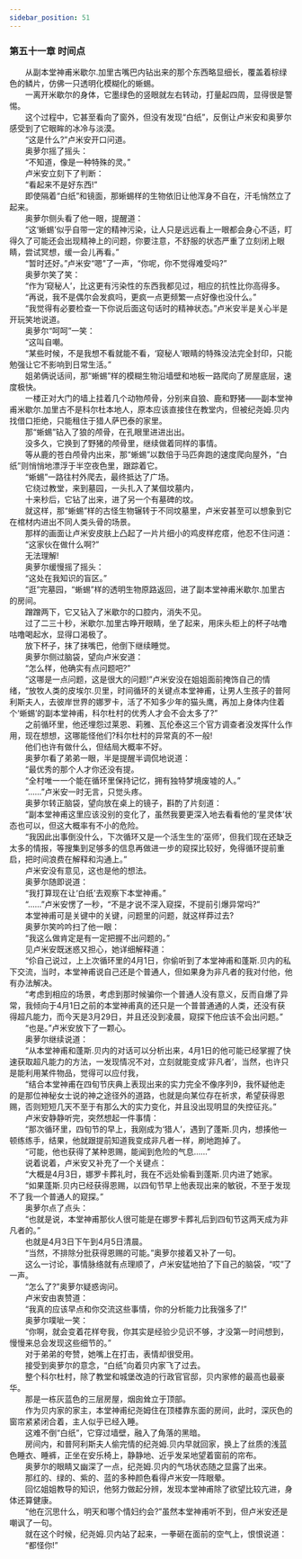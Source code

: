 ```yaml
---
sidebar_position: 51
---
```

### 第五十一章 时间点  


　　从副本堂神甫米歇尔.加里古嘴巴内钻出来的那个东西略显细长，覆盖着棕绿色的鳞片，仿佛一只透明化模糊化的蜥蜴。  
　　一离开米歇尔的身体，它墨绿色的竖眼就左右转动，打量起四周，显得很是警惕。  
　　这个过程中，它甚至看向了窗外，但没有发现“白纸”，反倒让卢米安和奥萝尔感受到了它眼眸的冰冷与淡漠。  
　　“这是什么?”卢米安开口问道。  
　　奥萝尔摇了摇头：  
　　“不知道，像是一种特殊的灵。”  
　　卢米安立刻下了判断：  
　　“看起来不是好东西!”  
　　即使隔着“白纸”和镜面，那蜥蜴样的生物依旧让他浑身不自在，汗毛悄然立了起来。  
　　奥萝尔侧头看了他一眼，提醒道：  
　　“这‘蜥蜴’似乎自带一定的精神污染，让人只是远远看上一眼都会身心不适，盯得久了可能还会出现精神上的问题，你要注意，不舒服的状态严重了立刻闭上眼睛，尝试冥想，缓一会儿再看。”  
　　“暂时还好。”卢米安“嗯”了一声，“你呢，你不觉得难受吗?”  
　　奥萝尔笑了笑：  
　　“作为‘窥秘人’，比这更有污染性的东西我都见过，相应的抗性比你高得多。  
　　“再说，我不是偶尔会发疯吗，更疯一点更频繁一点好像也没什么。”  
　　“我觉得有必要检查一下你说后面这句话时的精神状态。”卢米安半是关心半是开玩笑地说道。  
　　奥萝尔“呵呵”一笑：  
　　“这叫自嘲。  
　　“某些时候，不是我想不看就能不看，‘窥秘人’眼睛的特殊没法完全封印，只能勉强让它不影响到日常生活。”  
　　姐弟俩说话间，那“蜥蜴”样的模糊生物沿墙壁和地板一路爬向了房屋底层，速度极快。  
　　一楼正对大门的墙上挂着几个动物颅骨，分别来自狼、鹿和野猪——副本堂神甫米歇尔.加里古不是科尔杜本地人，原本应该直接住在教堂内，但被纪尧姆.贝内找借口拒绝，只能租住于猎人萨巴泰的家里。  
　　那“蜥蜴”钻入了狼的颅骨，在孔眼里进进出出。  
　　没多久，它换到了野猪的颅骨里，继续做着同样的事情。  
　　等从鹿的苍白颅骨内出来，那“蜥蜴”以数倍于马匹奔跑的速度爬向屋外，“白纸”则悄悄地漂浮于半空夜色里，跟踪着它。  
　　“蜥蜴”一路往村外爬去，最终抵达了广场。  
　　它绕过教堂，来到墓园，一头扎入了某個坟墓内，  
　　十来秒后，它钻了出来，进了另一个有墓碑的坟。  
　　就这样，那“蜥蜴”样的古怪生物辗转于不同坟墓里，卢米安甚至可以想象到它在棺材内进出不同人类头骨的场景。  
　　那样的画面让卢米安皮肤上凸起了一片片细小的鸡皮样疙瘩，他忍不住问道：  
　　“这家伙在做什么啊?”  
　　无法理解!  
　　奥萝尔缓慢摇了摇头：  
　　“这处在我知识的盲区。”  
　　“逛”完墓园，“蜥蜴”样的透明生物原路返回，进了副本堂神甫米歇尔.加里古的房间。  
　　蹭蹭两下，它又钻入了米歇尔的口腔内，消失不见。  
　　过了二三十秒，米歇尔.加里古睁开眼睛，坐了起来，用床头柜上的杯子咕噜咕噜喝起水，显得口渴极了。  
　　放下杯子，抹了抹嘴巴，他倒下继续睡觉。  
　　奥萝尔侧过脑袋，望向卢米安道：  
　　“怎么样，他确实有点问题吧?”  
　　“这哪是一点问题，这是很大的问题!”卢米安没在姐姐面前掩饰自己的情绪，“放牧人类的皮埃尔.贝里，时间循环的关键点本堂神甫，让男人生孩子的普阿利斯夫人，去彼岸世界的娜罗卡，活了不知多少年的猫头鹰，再加上身体内住着个‘蜥蜴’的副本堂神甫，科尔杜村的优秀人才会不会太多了?”  
　　之前循环里，他还埋怨过莱恩、莉雅、瓦伦泰这三个官方调查者没发挥什么作用，现在想想，这哪能怪他们?科尔杜村的异常真的不一般!  
　　他们也许有做什么，但结局大概率不好。  
　　奥萝尔看了弟弟一眼，半是提醒半调侃地说道：  
　　“最优秀的那个人才你还没有提。  
　　“全村唯一一个能在循环里保持记忆，拥有独特梦境废墟的人。”  
　　“……”卢米安一时无言，只觉头疼。  
　　奥萝尔转正脑袋，望向放在桌上的镜子，斟酌了片刻道：  
　　“副本堂神甫这里应该没别的变化了，虽然我要更深入地去看看他的‘星灵体’状态也可以，但这大概率有不小的危险。  
　　“我因此出事倒没什么，下次循环又是一个活生生的‘巫师’，但我们现在还缺乏太多的情报，等搜集到足够多的信息再做进一步的窥探比较好，免得循环提前重启，把时间浪费在解释和沟通上。”  
　　卢米安没有意见，这也是他的想法。  
　　奥萝尔随即说道：  
　　“我打算现在让‘白纸’去观察下本堂神甫。”  
　　“……”卢米安愣了一秒，“不是才说不深入窥探，不提前引爆异常吗?”  
　　本堂神甫可是关键中的关键，问题里的问题，就这样莽过去?  
　　奥萝尔笑吟吟扫了他一眼：  
　　“我这么做肯定是有一定把握不出问题的。”  
　　见卢米安既迷惑又担心，她详细解释道：  
　　“伱自己说过，上上次循环里的4月1日，你偷听到了本堂神甫和蓬斯.贝内的私下交流，当时，本堂神甫说自己还是个普通人，但如果身为非凡者的我对付他，他有办法解决。  
　　“考虑到相应的场景，考虑到那时候骗你一个普通人没有意义，反而自爆了异常，我倾向于4月1日之前的本堂神甫真的还只是一个普普通通的人类，还没有获得超凡能力，而今天是3月29日，并且还没到凌晨，窥探下他应该不会出问题。”  
　　“也是。”卢米安放下了一颗心。  
　　奥萝尔继续说道：  
　　“从本堂神甫和蓬斯.贝内的对话可以分析出来，4月1日的他可能已经掌握了快速获取超凡能力的方法，一发现情况不对，立刻就能变成‘非凡者’，当然，也许只是能利用某件物品，觉得可以应付我，  
　　“结合本堂神甫在四旬节庆典上表现出来的实力完全不像序列9，我怀疑他走的是那位神秘女士说的神之途径外的道路，也就是向某位存在祈求，希望获得恩赐，否则短短几天不至于有那么大的实力变化，并且没出现明显的失控征兆。”  
　　卢米安静静听完，突然想起一件事情：  
　　“那次循环里，四旬节的早上，我刚成为‘猎人’，遇到了蓬斯.贝内，想揍他一顿练练手，结果，他就跟提前知道我变成非凡者一样，刷地跑掉了。  
　　“可能，他也获得了某种恩赐，能闻到危险的气息……”  
　　说着说着，卢米安又补充了一个关键点：  
　　“大概是4月3日，娜罗卡葬礼时，我在不远处偷看到蓬斯.贝内进了她家。  
　　“如果蓬斯.贝内已经获得恩赐，以四旬节早上他表现出来的敏锐，不至于发现不了我一个普通人的窥探。”  
　　奥萝尔点了点头：  
　　“也就是说，本堂神甫那伙人很可能是在娜罗卡葬礼后到四旬节这两天成为非凡者的。”  
　　也就是4月3日下午到4月5日清晨。  
　　“当然，不排除分批获得恩赐的可能。”奥萝尔接着又补了一句。  
　　这么一讨论，事情脉络就有点理顺了，卢米安猛地拍了下自己的脑袋，“哎”了一声。  
　　“怎么了?”奥萝尔疑惑询问。  
　　卢米安由衷赞道：  
　　“我真的应该早点和你交流这些事情，你的分析能力比我强多了!”  
　　奥萝尔噗呲一笑：  
　　“你啊，就会变着花样夸我，你其实是经验少见识不够，才没第一时间想到，慢慢来总会发现这些细节的。”  
　　对于弟弟的夸赞，她嘴上在打击，表情却很受用。  
　　接受到奥萝尔的意念，“白纸”向着贝内家飞了过去。  
　　整个科尔杜村，除了教堂和城堡改造的行政官官邸，贝内家修的最高也最豪华。  
　　那是一栋灰蓝色的三层房屋，烟囱耸立于顶部。  
　　作为贝内家的家主，本堂神甫纪尧姆住在顶楼靠东面的房间，此时，深灰色的窗帘紧紧闭合着，主人似乎已经入睡。  
　　这难不倒“白纸”，它穿过墙壁，融入了角落的黑暗。  
　　房间内，和普阿利斯夫人偷完情的纪尧姆.贝内早就回家，换上了丝质的浅蓝色睡衣、睡裤，正坐在安乐椅上，静静地、近乎发呆地望着窗前的帘布。  
　　奥萝尔的眼睛又幽深了一点，纪尧姆.贝内的气场状态随之显露了出来。  
　　那红的、绿的、紫的、蓝的多种颜色看得卢米安一阵眼晕。  
　　回忆姐姐教导的知识，他努力做起分辨，发现本堂神甫除了欲望比较亢进，身体还算健康。  
　　“他在沉思什么，明天和哪个情妇约会?”虽然本堂神甫听不到，但卢米安还是嘲讽了一句。  
　　就在这个时候，纪尧姆.贝内站了起来，一拳砸在面前的空气上，恨恨说道：  
　　“都怪你!”  
